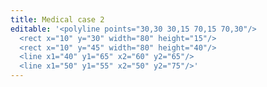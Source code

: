 ```yaml
---
title: Medical case 2
editable: '<polyline points="30,30 30,15 70,15 70,30"/>
  <rect x="10" y="30" width="80" height="15"/>
  <rect x="10" y="45" width="80" height="40"/>
  <line x1="40" y1="65" x2="60" y2="65"/>
  <line x1="50" y1="55" x2="50" y2="75"/>'
---
```

